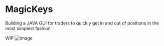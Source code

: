 # MagicKeys
Building a JAVA GUI for traders to quickly get in and out of positions in the most simplest fashion

WIP
![image](https://github.com/vaderlock/MagicKeys/assets/100380634/88e0d7ae-dd90-458f-ab2b-a73bbccd507d)

